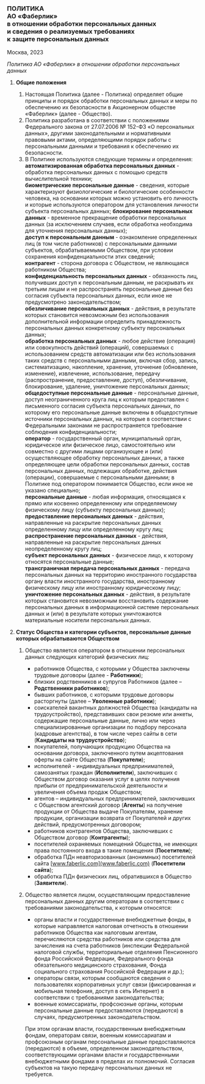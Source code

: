 ### ПОЛИТИКА <br> АО «Фаберлик» <br> в отношении обработки персональных данных <br> и сведения о реализуемых требованиях <br> к защите персональных данных

Москва, 2023

*Политика АО «Фаберлик» в отношении обработки персональных данных*

1. **Общие положения**  
    1. Настоящая Политика (далее - Политика) определяет общие принципы и порядок обработки персональных данных и меры по обеспечению их безопасности в Акционерном обществе «Фаберлик» (далее - Общество). 
    2. Политика разработана в соответствии с положениями Федерального закона от 27.07.2006 № 152-ФЗ «О персональных данных», другими законодательными и нормативными правовыми актами, определяющими порядок работы с персональными данными и требования к обеспечению их безопасности.
    3. В Политике используются следующие термины и определения:  
        **автоматизированная обработка персональных данных** - обработка персональных данных с помощью средств вычислительной техники;  
        **биометрические персональные данные** - сведения, которые характеризуют физиологические и биологические особенности человека, на основании которых можно установить его личность и которые используются оператором для установления личности субъекта персональных данных;
        **блокирование персональных данных** - временное прекращение обработки персональных данных (за исключением случаев, если обработка необходима для уточнения персональных данных);  
        **доступ к персональным данным** - ознакомление определенных лиц (в том числе работников) с персональными данными субъектов, обрабатываемыми Обществом, при условии сохранения конфиденциальности этих сведений;  
        **контрагент** - сторона договора с Обществом, не являющаяся работником Общества;  
        **конфиденциальность персональных данных** - обязанность лиц, получивших доступ к персональным данным, не раскрывать их третьим лицам и не распространять персональные данные без согласия субъекта персональных данных, если иное не предусмотрено законодательством;  
        **обезличивание персональных данных** - действия, в результате которых становится невозможным без использования дополнительной информации определить принадлежность персональных данных конкретному субъекту персональных данных;  
        **обработка персональных данных** - любое действие (операция) или совокупность действий (операций), совершаемых с использованием средств автоматизации или без использования таких средств с персональными данными, включая сбор, запись, систематизацию, накопление, хранение, уточнение (обновление, изменение), извлечение, использование, передачу (распространение, предоставление, доступ), обезличивание, блокирование, удаление, уничтожение персональных данных;  
        **общедоступные персональные данные** - персональные данные, доступ неограниченного круга лиц к которым предоставлен с письменного согласия субъекта персональных данных, по которому его персональные данные включены в общедоступные источники персональных данных, на которые в соответствии с Федеральными законами не распространяется требование соблюдения конфиденциальности;  
        **оператор** - государственный орган, муниципальный орган, юридическое или физическое лицо, самостоятельно или совместно с другими лицами организующее и (или) осуществляющее обработку персональных данных, а также определяющее цели обработки персональных данных, состав персональных данных, подлежащих обработке, действия (операции), совершаемые с персональными данными; в Политике под оператором понимается Общество, если иное не указано специально;  
        **персональные данные** - любая информация, относящаяся к прямо или косвенно определенному или определяемому физическому лицу (субъекту персональных данных);  
        **предоставление персональных данных** - действия, направленные на раскрытие персональных данных определенному лицу или определенному кругу лиц;  
        **распространение персональных данных** - действия, направленные на раскрытие персональных данных неопределенному кругу лиц;  
        **субъект персональных данных** - физическое лицо, к которому относятся персональные данные;  
        **трансграничная передача персональных данных** - передача персональных данных на территорию иностранного государства органу власти иностранного государства, иностранному физическому лицу или иностранному юридическому лицу;  
        **уничтожение персональных данных** - действия, в результате которых становится невозможным восстановить содержание персональных данных в информационной системе персональных данных и (или) в результате которых уничтожаются материальные носители персональных данных.   

2. **Статус Общества и категории субъектов, персональные данные которых обрабатываются Обществом**  
    1. Общество является оператором в отношении персональных данных
        следующих категорий физических лиц:
        - работников Общества, с которыми у Общества заключены трудовые договоры (далее - **Работники**);
        - близких родственников и супругов Работников (далее – **Родственники работников**);
        - бывших работников, с которыми трудовые договоры расторгнуты (далее – **Уволенные работники**);
        - соискателей вакантных должностей Общества (кандидаты на трудоустройство), представивших свои резюме или анкеты, содержащие персональные данные, лично или через специализированные организации по подбору персонала (кадровые агентства), в том числе через сайты в сети  (**Кандидаты на трудоустройство**);
        - покупателей, получающих продукцию Общества на основании договора,
          заключенного путем акцептования оферты на сайте Общества (**Покупатели**);
        - исполнителей - индивидуальных предпринимателей, самозанятых граждан
          (**Исполнители**), заключивших с Обществом договор оказания услуг в целях получения
          прибыли от предпринимательской деятельности и увеличения объема продаж Обществом;
        - агентов – индивидуальных предпринимателей, заключивших с Обществом агентский договор (**Агенты**) на получение продукции от Общества выдаче Покупателям, хранение продукции, организации возврата от Покупателей и других действий, предусмотренных договором;
        - работников контрагентов Общества, заключивших с Обществом договор (**Контрагенты**);
        - посетителей охраняемых помещений Общества, не имеющих права постоянного входа в такие помещения (**Посетители**);
        - обработка ПДн неавторизованных (анонимных) посетителей сайта  [www.faberlic.com](www.faberlic.com) (**Посетители сайта**);
        - обработка ПДн физических лиц, обратившихся в Общество (**Заявители**).

    2. Общество является лицом, осуществляющим предоставление персональных
       данных другим операторам в соответствии с требованиями законодательства, к
       которым относятся:
        - органы власти и государственные внебюджетные фонды, в которые
          направляется налоговая отчетность в отношении работников Общества как налоговым
          агентам, перечисляются средства работников или средства для зачисления на счета
          работников (инспекции Федеральной налоговой службы, территориальные отделения
          Пенсионного фонда Российской Федерации, Федерального фонда обязательного
          медицинского страхования, Фонда социального страхования Российской Федерации и
          др.);
        - операторы связи, которым сообщаются сведения о пользователях
          корпоративных услуг связи (фиксированная и мобильная телефония, доступ в сеть
          Интернет) в соответствии с требованиями законодательства;
        - военные комиссариаты, профсоюзные органы, которым персональные данные
          предоставляются (передаются) в случаях, предусмотренных законодательством. 

        При этом органам власти, государственным внебюджетным фондам, операторам
        связи, военным комиссариатам и профсоюзным органам персональные данные
        предоставляются (передаются) в объеме, определенном законодательством,
        соответствующими органами власти и государственными внебюджетными фондами в
        пределах их полномочий. Согласия субъектов на такую передачу персональных данных
        не требуется.